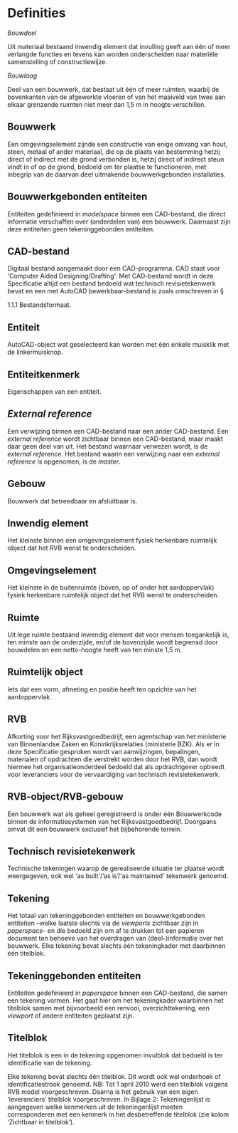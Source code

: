 # Definities 

<dfn>Bouwdeel</dfn>

Uit materiaal bestaand inwendig element dat invulling geeft aan één of
meer verlangde functies en tevens kan worden onderscheiden naar
materiële samenstelling of constructiewijze.

<dfn>Bouwlaag</dfn> 

Deel van een bouwwerk, dat bestaat uit één of meer ruimten, waarbij de
bovenkanten van de afgewerkte vloeren of van het maaiveld van twee aan
elkaar grenzende ruimten niet meer dan 1,5 m in hoogte verschillen.

## Bouwwerk 

Een omgevingselement zijnde een constructie van enige omvang van hout,
steen, metaal of ander materiaal, die op de plaats van bestemming hetzij
direct of indirect met de grond verbonden is, hetzij direct of indirect
steun vindt in of op de grond, bedoeld om ter plaatse te functioneren,
met inbegrip van de daarvan deel uitmakende bouwwerkgebonden
installaties.

## Bouwwerkgebonden entiteiten 

Entiteiten gedefinieerd in *modelspace* binnen een CAD-bestand, die
direct informatie verschaffen over (onderdelen van) een bouwwerk.
Daarnaast zijn deze entiteiten geen tekeninggebonden entiteiten.

## CAD-bestand 

Digitaal bestand aangemaakt door een CAD-programma. CAD staat voor
'Computer Aided Designing/Drafting'. Met CAD-bestand wordt in deze
Specificatie altijd een bestand bedoeld wat technisch revisietekenwerk
bevat en een met AutoCAD bewerkbaar-bestand is zoals omschreven in §

1.1.1 Bestandsformaat.

## Entiteit 

AutoCAD-object wat geselecteerd kan worden met één enkele muisklik met
de linkermuisknop.

## Entiteitkenmerk 

Eigenschappen van een entiteit.

## *External reference* 

Een verwijzing binnen een CAD-bestand naar een ander CAD-bestand. Een
*external reference* wordt zichtbaar binnen een CAD-bestand, maar maakt
daar geen deel van uit. Het bestand waarnaar verwezen wordt, is de
*external reference*. Het bestand waarin een verwijzing naar een
*external reference* is opgenomen, is de *master*.

## Gebouw 

Bouwwerk dat betreedbaar en afsluitbaar is.

## Inwendig element 

Het kleinste binnen een omgevingselement fysiek herkenbare ruimtelijk
object dat het RVB wenst te onderscheiden.

## Omgevingselement 

Het kleinste in de buitenruimte (boven, op of onder het aardoppervlak)
fysiek herkenbare ruimtelijk object dat het RVB wenst te onderscheiden.

## Ruimte 

Uit lege ruimte bestaand inwendig element dat voor mensen toegankelijk
is, ten minste aan de onderzijde, en/of de bovenzijde wordt begrensd
door bouwdelen en een netto-hoogte heeft van ten minste 1,5 m.

## Ruimtelijk object 

Iets dat een vorm, afmeting en positie heeft ten opzichte van het
aardoppervlak.

## RVB 

Afkorting voor het Rijksvastgoedbedrijf, een agentschap van het
ministerie van Binnenlandse Zaken en Koninkrijksrelaties (ministerie
BZK). Als er in deze Specificatie gesproken wordt van aanwijzingen,
bepalingen, materialen of opdrachten die verstrekt worden door het RVB,
dan wordt hiermee het organisatieonderdeel bedoeld dat als opdrachtgever
optreedt voor leveranciers voor de vervaardiging van technisch
revisietekenwerk.

## RVB-object/RVB-gebouw 

Een bouwwerk wat als geheel geregistreerd is onder één Bouwwerkcode
binnen de informatiesystemen van het Rijksvastgoedbedrijf. Doorgaans
omvat dit een bouwwerk exclusief het bijbehorende terrein.

## Technisch revisietekenwerk 

Technische tekeningen waarop de gerealiseerde situatie ter plaatse wordt
weergegeven, ook wel 'as built'/’as is’/'as maintained' tekenwerk
genoemd.

## Tekening 

Het totaal van tekeninggebonden entiteiten en bouwwerkgebonden
entiteiten –welke laatste slechts via de *viewports* zichtbaar zijn in
*paperspace*- en die bedoeld zijn om af te drukken tot een papieren
document ten behoeve van het overdragen van (deel-)informatie over het
bouwwerk. Elke tekening bevat slechts één tekeningkader met daarbinnen
één titelblok.

## Tekeninggebonden entiteiten 

Entiteiten gedefinieerd in *paperspace* binnen een CAD-bestand, die
samen een tekening vormen. Het gaat hier om het tekeningkader waarbinnen
het titelblok samen met bijvoorbeeld een renvooi, overzichttekening, een
*viewport* of andere entiteiten geplaatst zijn.

## Titelblok 

Het titelblok is een in de tekening opgenomen invulblok dat bedoeld is
ter identificatie van de tekening.

Elke tekening bevat slechts één titelblok. Dit wordt ook wel onderhoek
of identificatiestrook genoemd. NB: Tot 1 april 2010 werd een titelblok
volgens RVB model voorgeschreven. Daarna is het gebruik van een eigen
‘leveranciers’ titelblok voorgeschreven. In Bijlage 2: Tekeningenlijst
is aangegeven welke kenmerken uit de tekeningenlijst moeten
corresponderen met een kenmerk in het desbetreffende titelblok (zie
kolom ‘Zichtbaar in titelblok’).

